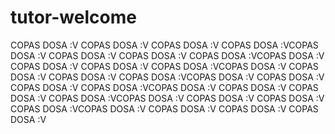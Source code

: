 # tutor-welcome
COPAS DOSA :V COPAS DOSA :V COPAS DOSA :V COPAS DOSA :VCOPAS DOSA :V COPAS DOSA :V COPAS DOSA :V COPAS DOSA :VCOPAS DOSA :V COPAS DOSA :V COPAS DOSA :V COPAS DOSA :VCOPAS DOSA :V COPAS DOSA :V COPAS DOSA :V COPAS DOSA :VCOPAS DOSA :V COPAS DOSA :V COPAS DOSA :V COPAS DOSA :VCOPAS DOSA :V COPAS DOSA :V COPAS DOSA :V COPAS DOSA :VCOPAS DOSA :V COPAS DOSA :V COPAS DOSA :V COPAS DOSA :VCOPAS DOSA :V COPAS DOSA :V COPAS DOSA :V COPAS DOSA :V
